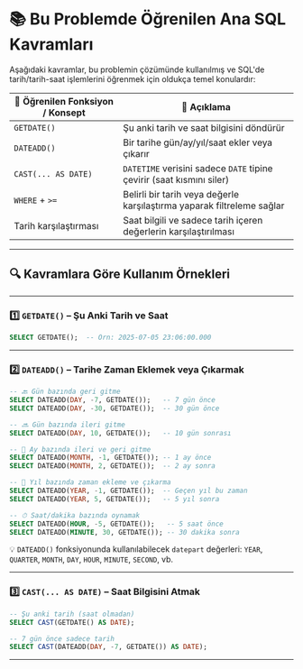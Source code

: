 # 📚 Bu Problemde Öğrenilen Ana SQL Kavramları

Aşağıdaki kavramlar, bu problemin çözümünde kullanılmış ve SQL'de tarih/tarih-saat işlemlerini öğrenmek için oldukça temel konulardır:

| 🧠 Öğrenilen Fonksiyon / Konsept | 💬 Açıklama |
|----------------------------------|------------|
| `GETDATE()`                      | Şu anki tarih ve saat bilgisini döndürür |
| `DATEADD()`                      | Bir tarihe gün/ay/yıl/saat ekler veya çıkarır |
| `CAST(... AS DATE)`             | `DATETIME` verisini sadece `DATE` tipine çevirir (saat kısmını siler) |
| `WHERE` + `>=`                  | Belirli bir tarih veya değerle karşılaştırma yaparak filtreleme sağlar |
| Tarih karşılaştırması            | Saat bilgili ve sadece tarih içeren değerlerin karşılaştırılması |

---

## 🔍 Kavramlara Göre Kullanım Örnekleri

---

### 1️⃣ `GETDATE()` – Şu Anki Tarih ve Saat

```sql
SELECT GETDATE();  -- Örn: 2025-07-05 23:06:00.000
```

---

### 2️⃣ `DATEADD()` – Tarihe Zaman Eklemek veya Çıkarmak

```sql
-- 🔙 Gün bazında geri gitme
SELECT DATEADD(DAY, -7, GETDATE());   -- 7 gün önce
SELECT DATEADD(DAY, -30, GETDATE());  -- 30 gün önce

-- 🔜 Gün bazında ileri gitme
SELECT DATEADD(DAY, 10, GETDATE());   -- 10 gün sonrası

-- 📆 Ay bazında ileri ve geri gitme
SELECT DATEADD(MONTH, -1, GETDATE()); -- 1 ay önce
SELECT DATEADD(MONTH, 2, GETDATE());  -- 2 ay sonra

-- 📅 Yıl bazında zaman ekleme ve çıkarma
SELECT DATEADD(YEAR, -1, GETDATE());  -- Geçen yıl bu zaman
SELECT DATEADD(YEAR, 5, GETDATE());   -- 5 yıl sonra

-- ⏱ Saat/dakika bazında oynamak
SELECT DATEADD(HOUR, -5, GETDATE());   -- 5 saat önce
SELECT DATEADD(MINUTE, 30, GETDATE()); -- 30 dakika sonra
```

💡 `DATEADD()` fonksiyonunda kullanılabilecek `datepart` değerleri: `YEAR`, `QUARTER`, `MONTH`, `DAY`, `HOUR`, `MINUTE`, `SECOND`, vb.

---

### 3️⃣ `CAST(... AS DATE)` – Saat Bilgisini Atmak

```sql
-- Şu anki tarih (saat olmadan)
SELECT CAST(GETDATE() AS DATE);

-- 7 gün önce sadece tarih
SELECT CAST(DATEADD(DAY, -7, GETDATE()) AS DATE);
```

---
